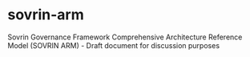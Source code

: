 # sovrin-arm
Sovrin Governance Framework Comprehensive Architecture Reference Model (SOVRIN ARM) - Draft document for discussion purposes
